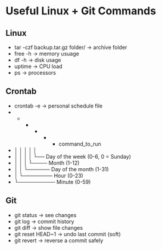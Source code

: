 # Useful Linux + Git Commands

## Linux
 - tar -czf backup.tar.gz folder/	-> archive folder
 - free -h				-> memory usuage
 - df -h				-> disk usage
 - uptime				-> CPU load
 - ps 					-> processors

## Crontab
 - crontab -e				-> personal schedule file
 -  * * * * * command_to_run
 -  │ │ │ │ │
 -  │ │ │ │ └── Day of the week (0-6, 0 = Sunday)
 -  │ │ │ └──── Month (1-12)
 -  │ │ └────── Day of the month (1-31)
 -  │ └──────── Hour (0-23)
 -  └────────── Minute (0-59)

## Git
 - git status				-> see changes
 - git log				-> commit history
 - git diff 				-> show file changes
 - git reset HEAD~1			-> undo last commit (soft)
 - git revert <commit>			-> reverse a commit safely
